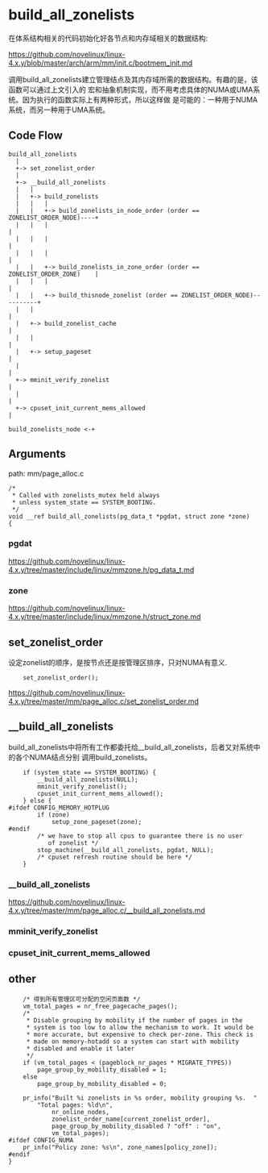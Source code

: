 build_all_zonelists
========================================

在体系结构相关的代码初始化好各节点和内存域相关的数据结构:

https://github.com/novelinux/linux-4.x.y/blob/master/arch/arm/mm/init.c/bootmem_init.md

调用build_all_zonelists建立管理结点及其内存域所需的数据结构。有趣的是，该函数可以通过上文引入的
宏和抽象机制实现，而不用考虑具体的NUMA或UMA系统。因为执行的函数实际上有两种形式，所以这样做
是可能的：一种用于NUMA系统，而另一种用于UMA系统。

Code Flow
----------------------------------------

```
build_all_zonelists
  |
  +-> set_zonelist_order
  |
  +-> __build_all_zonelists
  |   |
  |   +-> build_zonelists
  |   |   |
  |   |   +-> build_zonelists_in_node_order (order == ZONELIST_ORDER_NODE)----+
  |   |   |                                                                   |
  |   |   |                                                                   |
  |   |   |                                                                   |
  |   |   +-> build_zonelists_in_zone_order (order == ZONELIST_ORDER_ZONE)    |
  |   |   |                                                                   |
  |   |   +-> build_thisnode_zonelist (order == ZONELIST_ORDER_NODE)----------+
  |   |                                                                       |
  |   +-> build_zonelist_cache                                                |
  |   |                                                                       |
  |   +-> setup_pageset                                                       |
  |                                                                           |
  +-> mminit_verify_zonelist                                                  |
  |                                                                           |
  +-> cpuset_init_current_mems_allowed                                        |
                                                       build_zonelists_node <-+
```

Arguments
----------------------------------------

path: mm/page_alloc.c
```
/*
 * Called with zonelists_mutex held always
 * unless system_state == SYSTEM_BOOTING.
 */
void __ref build_all_zonelists(pg_data_t *pgdat, struct zone *zone)
{
```

### pgdat

https://github.com/novelinux/linux-4.x.y/tree/master/include/linux/mmzone.h/pg_data_t.md

### zone

https://github.com/novelinux/linux-4.x.y/tree/master/include/linux/mmzone.h/struct_zone.md

set_zonelist_order
----------------------------------------

设定zonelist的顺序，是按节点还是按管理区排序，只对NUMA有意义.

```
    set_zonelist_order();
```

https://github.com/novelinux/linux-4.x.y/tree/master/mm/page_alloc.c/set_zonelist_order.md

__build_all_zonelists
----------------------------------------

build_all_zonelists中将所有工作都委托给__build_all_zonelists，后者又对系统中的各个NUMA结点分别
调用build_zonelists。

```
    if (system_state == SYSTEM_BOOTING) {
        __build_all_zonelists(NULL);
        mminit_verify_zonelist();
        cpuset_init_current_mems_allowed();
    } else {
#ifdef CONFIG_MEMORY_HOTPLUG
        if (zone)
            setup_zone_pageset(zone);
#endif
        /* we have to stop all cpus to guarantee there is no user
           of zonelist */
        stop_machine(__build_all_zonelists, pgdat, NULL);
        /* cpuset refresh routine should be here */
    }
```

### __build_all_zonelists

https://github.com/novelinux/linux-4.x.y/tree/master/mm/page_alloc.c/__build_all_zonelists.md

### mminit_verify_zonelist

### cpuset_init_current_mems_allowed

other
----------------------------------------

```
    /* 得到所有管理区可分配的空闲页面数 */
    vm_total_pages = nr_free_pagecache_pages();
    /*
     * Disable grouping by mobility if the number of pages in the
     * system is too low to allow the mechanism to work. It would be
     * more accurate, but expensive to check per-zone. This check is
     * made on memory-hotadd so a system can start with mobility
     * disabled and enable it later
     */
    if (vm_total_pages < (pageblock_nr_pages * MIGRATE_TYPES))
        page_group_by_mobility_disabled = 1;
    else
        page_group_by_mobility_disabled = 0;

    pr_info("Built %i zonelists in %s order, mobility grouping %s.  "
        "Total pages: %ld\n",
            nr_online_nodes,
            zonelist_order_name[current_zonelist_order],
            page_group_by_mobility_disabled ? "off" : "on",
            vm_total_pages);
#ifdef CONFIG_NUMA
    pr_info("Policy zone: %s\n", zone_names[policy_zone]);
#endif
}
```